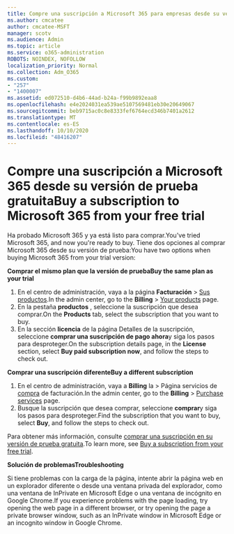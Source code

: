 ```yaml
---
title: Compre una suscripción a Microsoft 365 para empresas desde su versión de prueba gratuita
ms.author: cmcatee
author: cmcatee-MSFT
manager: scotv
ms.audience: Admin
ms.topic: article
ms.service: o365-administration
ROBOTS: NOINDEX, NOFOLLOW
localization_priority: Normal
ms.collection: Adm_O365
ms.custom:
- "257"
- "1400007"
ms.assetid: ed072510-d4b6-44ad-b24a-f99b9892eaa8
ms.openlocfilehash: e4e2024031ea539ae5107569481eb30e20649067
ms.sourcegitcommit: beb9715ac0c8e8333fef6764ecd346b7401a2612
ms.translationtype: MT
ms.contentlocale: es-ES
ms.lasthandoff: 10/10/2020
ms.locfileid: "48416207"
---
```

# <a name="buy-a-subscription-to-microsoft-365-from-your-free-trial"></a><span data-ttu-id="5d4b4-102">Compre una suscripción a Microsoft 365 desde su versión de prueba gratuita</span><span class="sxs-lookup"><span data-stu-id="5d4b4-102">Buy a subscription to Microsoft 365 from your free trial</span></span>

<span data-ttu-id="5d4b4-103">Ha probado Microsoft 365 y ya está listo para comprar.</span><span class="sxs-lookup"><span data-stu-id="5d4b4-103">You've tried Microsoft 365, and now you're ready to buy.</span></span> <span data-ttu-id="5d4b4-104">Tiene dos opciones al comprar Microsoft 365 desde su versión de prueba:</span><span class="sxs-lookup"><span data-stu-id="5d4b4-104">You have two options when buying Microsoft 365 from your trial version:</span></span>
  
 <span data-ttu-id="5d4b4-105">**Comprar el mismo plan que la versión de prueba**</span><span class="sxs-lookup"><span data-stu-id="5d4b4-105">**Buy the same plan as your trial**</span></span>
  
1. <span data-ttu-id="5d4b4-106">En el centro de administración, vaya a la página **Facturación** \> [Sus productos](https://go.microsoft.com/fwlink/p/?linkid=842054).</span><span class="sxs-lookup"><span data-stu-id="5d4b4-106">In the admin center, go to the **Billing** \> [Your products](https://go.microsoft.com/fwlink/p/?linkid=842054) page.</span></span>
2. <span data-ttu-id="5d4b4-107">En la pestaña **productos** , seleccione la suscripción que desea comprar.</span><span class="sxs-lookup"><span data-stu-id="5d4b4-107">On the **Products** tab, select the subscription that you want to buy.</span></span>
3. <span data-ttu-id="5d4b4-108">En la sección **licencia** de la página Detalles de la suscripción, seleccione **comprar una suscripción de pago ahora**y siga los pasos para desproteger.</span><span class="sxs-lookup"><span data-stu-id="5d4b4-108">On the subscription details page, in the **License** section, select **Buy paid subscription now**, and follow the steps to check out.</span></span>
 
<span data-ttu-id="5d4b4-109">**Comprar una suscripción diferente**</span><span class="sxs-lookup"><span data-stu-id="5d4b4-109">**Buy a different subscription**</span></span>
  
1. <span data-ttu-id="5d4b4-110">En el centro de administración, vaya a **Billing** la \> Página servicios de [compra](https://go.microsoft.com/fwlink/p/?linkid=868433) de facturación.</span><span class="sxs-lookup"><span data-stu-id="5d4b4-110">In the admin center, go to the **Billing** \> [Purchase services](https://go.microsoft.com/fwlink/p/?linkid=868433) page.</span></span>
2. <span data-ttu-id="5d4b4-111">Busque la suscripción que desea comprar, seleccione **comprar**y siga los pasos para desproteger.</span><span class="sxs-lookup"><span data-stu-id="5d4b4-111">Find the subscription that you want to buy, select **Buy**, and follow the steps to check out.</span></span>

<span data-ttu-id="5d4b4-112">Para obtener más información, consulte [comprar una suscripción en su versión de prueba gratuita](https://docs.microsoft.com/microsoft-365/commerce/try-or-buy-microsoft-365#buy-a-subscription-from-your-free-trial).</span><span class="sxs-lookup"><span data-stu-id="5d4b4-112">To learn more, see [Buy a subscription from your free trial](https://docs.microsoft.com/microsoft-365/commerce/try-or-buy-microsoft-365#buy-a-subscription-from-your-free-trial).</span></span>

<span data-ttu-id="5d4b4-113">**Solución de problemas**</span><span class="sxs-lookup"><span data-stu-id="5d4b4-113">**Troubleshooting**</span></span>

<span data-ttu-id="5d4b4-114">Si tiene problemas con la carga de la página, intente abrir la página web en un explorador diferente o desde una ventana privada del explorador, como una ventana de InPrivate en Microsoft Edge o una ventana de incógnito en Google Chrome.</span><span class="sxs-lookup"><span data-stu-id="5d4b4-114">If you experience problems with the page loading, try opening the web page in a different browser, or try opening the page a private browser window, such as an InPrivate window in Microsoft Edge or an incognito window in Google Chrome.</span></span>